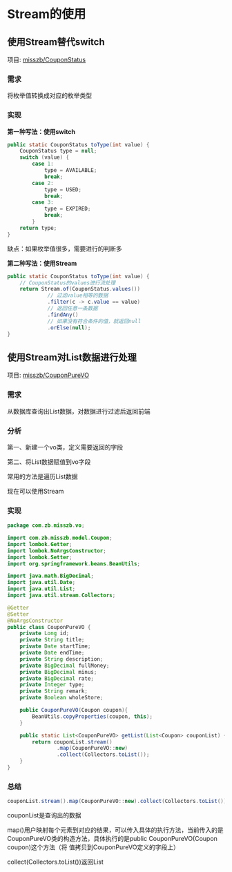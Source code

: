 # Stream的使用

## 使用Stream替代switch

项目: [misszb/CouponStatus](https://github.com/zhaobao1830/misszb)

### 需求

将枚举值转换成对应的枚举类型

### 实现

**第一种写法：使用switch**

```java
public static CouponStatus toType(int value) {
    CouponStatus type = null;
    switch (value) {
        case 1:
            type = AVAILABLE;
            break;
        case 2:
            type = USED;
            break;
        case 3:
            type = EXPIRED;
            break;
        }
    return type;
}        
```

缺点：如果枚举值很多，需要进行的判断多

**第二种写法：使用Stream**

```java
public static CouponStatus toType(int value) {
    // CouponStatus的values进行流处理
    return Stream.of(CouponStatus.values())
             // 过滤value相等的数据
             .filter(c -> c.value == value)
             // 返回任意一条数据
             .findAny()
             // 如果没有符合条件的值，就返回null
             .orElse(null);
}
```

## 使用Stream对List数据进行处理

项目: [misszb/CouponPureVO](https://github.com/zhaobao1830/misszb)

### 需求

从数据库查询出List数据，对数据进行过滤后返回前端

### 分析

第一、新建一个vo类，定义需要返回的字段

第二、将List数据赋值到vo字段

常用的方法是遍历List数据

现在可以使用Stream

### 实现

```java
package com.zb.misszb.vo;

import com.zb.misszb.model.Coupon;
import lombok.Getter;
import lombok.NoArgsConstructor;
import lombok.Setter;
import org.springframework.beans.BeanUtils;

import java.math.BigDecimal;
import java.util.Date;
import java.util.List;
import java.util.stream.Collectors;

@Getter
@Setter
@NoArgsConstructor
public class CouponPureVO {
    private Long id;
    private String title;
    private Date startTime;
    private Date endTime;
    private String description;
    private BigDecimal fullMoney;
    private BigDecimal minus;
    private BigDecimal rate;
    private Integer type;
    private String remark;
    private Boolean wholeStore;

    public CouponPureVO(Coupon coupon){
        BeanUtils.copyProperties(coupon, this);
    }

    public static List<CouponPureVO> getList(List<Coupon> couponList) {
        return couponList.stream()
                .map(CouponPureVO::new)
                .collect(Collectors.toList());
    }
}

```

### 总结

```java
couponList.stream().map(CouponPureVO::new).collect(Collectors.toList());
```

couponList是查询出的数据

map()用户映射每个元素到对应的结果，可以传入具体的执行方法，当前传入的是CouponPureVO类的构造方法，具体执行的是public CouponPureVO(Coupon coupon)这个方法（将
值拷贝到CouponPureVO定义的字段上）

collect(Collectors.toList())返回List

